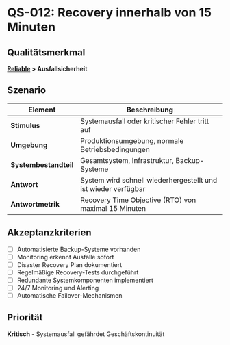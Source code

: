 # QS-012: Recovery innerhalb von 15 Minuten

## Qualitätsmerkmal
**[Reliable](../10_quality_requirements.md#reliable) > Ausfallsicherheit**

## Szenario

| Element               | Beschreibung                                                    |
|-----------------------|-----------------------------------------------------------------|
| **Stimulus**          | Systemausfall oder kritischer Fehler tritt auf                 |
| **Umgebung**          | Produktionsumgebung, normale Betriebsbedingungen               |
| **Systembestandteil** | Gesamtsystem, Infrastruktur, Backup-Systeme                   |
| **Antwort**           | System wird schnell wiederhergestellt und ist wieder verfügbar |
| **Antwortmetrik**     | Recovery Time Objective (RTO) von maximal 15 Minuten          |

## Akzeptanzkriterien
- [ ] Automatisierte Backup-Systeme vorhanden
- [ ] Monitoring erkennt Ausfälle sofort
- [ ] Disaster Recovery Plan dokumentiert
- [ ] Regelmäßige Recovery-Tests durchgeführt
- [ ] Redundante Systemkomponenten implementiert
- [ ] 24/7 Monitoring und Alerting
- [ ] Automatische Failover-Mechanismen

## Priorität
**Kritisch** - Systemausfall gefährdet Geschäftskontinuität